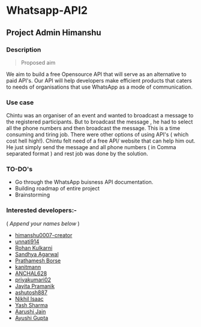 # Whatsapp-API2
## Project Admin Himanshu

### Description
> Proposed aim<br>

We aim to build a free Opensource API that will serve as an alternative to paid API's. Our API will help developers make efficient products that caters to needs of organisations that use WhatsApp as a mode of communication.

### Use case
Chintu was an organiser of an event and wanted to broadcast a message to the registered participants. But to broadcast the message , he had to select all the phone numbers and then broadcast the message. This is a time consuming and tiring job. There were other options of using API's ( which cost hell high!). Chintu felt need of a free API/ website that can help him out. He just simply send the message and all phone numbers ( in Comma separated format ) and rest job was done by the solution. 

### TO-DO's
- Go through the WhatsApp buisness API documentation.
- Building roadmap of entire project
- Brainstorming

### Interested developers:-
( _Append your names below_ )
- <a href='https://github.com/himanshu007-creator'>himanshu0007-creator</a>
- <a href='https://github.com/unnati914'>unnati914</a>
- [Rohan Kulkarni](https://github.com/rohan-kulkarni-25)
- <a href="https://github.com/2024-SANDHYA">Sandhya Agarwal</a>
- [Prathamesh Borse](https://github.com/prathamesh-borse)
- <a href='https://github.com/kanitmann'>kanitmann</a>
- <a href='https://github.com/ANCHAL628'>ANCHAL628</a>
- <a href='https://github.com/priyakumari02'>priyakumari02</a>
- <a href='https://github.com/Jayita10'>Jayita Pramanik</a>
- <a href='https://github.com/ashutosh887'>ashutosh887</a>
- <a href='https://github.com/nikhilisaac'>Nikhil Isaac</a>
- <a href='https://github.com/yash37158'>Yash Sharma</a>
- <a href='https://github.com/Aarushijain-06'>Aarushi Jain</a>
- <a href='https://github.com/Ayushi7456'>Ayushi Gupta</a>
